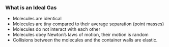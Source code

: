 ### What is an Ideal Gas
 - Molecules are identical
 - Molecules are tiny compared to their average separation (point masses)
 - Molecules do not interact with each other
 - Molecules obey Newton’s laws of motion, their motion is random  
 - Collisions between the molecules and the container walls are elastic.